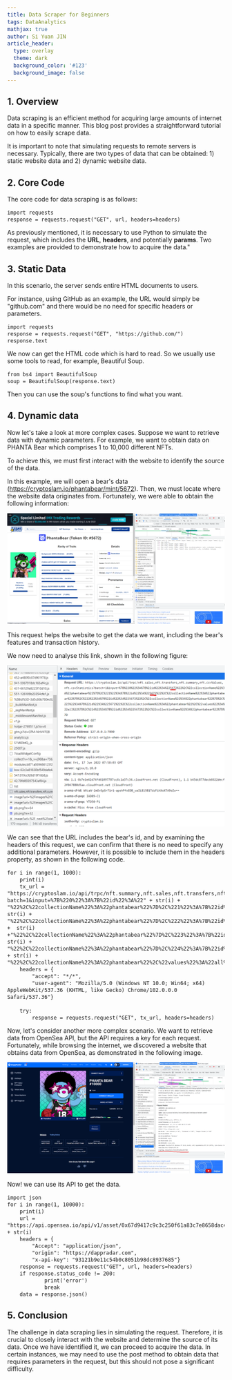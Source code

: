 ```yaml
---
title: Data Scraper for Beginners
tags: DataAnalytics
mathjax: true
author: Si Yuan JIN
article_header:
  type: overlay
  theme: dark
  background_color: '#123'
  background_image: false
---
```


## 1. Overview
Data scraping is an efficient method for acquiring large amounts of internet data in a specific manner. This blog post provides a straightforward tutorial on how to easily scrape data.

It is important to note that simulating requests to remote servers is necessary. Typically, there are two types of data that can be obtained: 1) static website data and 2) dynamic website data.

## 2. Core Code
The core code for data scraping is as follows:
```
import requests
response = requests.request("GET", url, headers=headers)
```
As previously mentioned, it is necessary to use Python to simulate the request, which includes the **URL**, **headers**, and potentially **params**. Two examples are provided to demonstrate how to acquire the data."

## 3.  Static Data
In this scenario, the server sends entire HTML documents to users.

For instance, using GitHub as an example, the URL would simply be "github.com" and there would be no need for specific headers or parameters.
```
import requests
response = requests.request("GET", "https://github.com/")
response.text
```

We now can get the HTML code which is hard to read. So we usually use some tools to read, for example, Beautiful Soup.
```
from bs4 import BeautifulSoup
soup = BeautifulSoup(response.text)
```

Then you can use the soup's functions to find what you want.

## 4. Dynamic data
Now let's take a look at more complex cases. Suppose we want to retrieve data with dynamic parameters. For example, we want to obtain data on PHANTA Bear which comprises 1 to 10,000 different NFTs.

To achieve this, we must first interact with the website to identify the source of the data.

In this example, we will open a bear's data (https://cryptoslam.io/phantabear/mint/5672). Then, we must locate where the website data originates from. Fortunately, we were able to obtain the following information:

![Image](/assets/images/posts/DataScraper/webpage.png "Figure1")



This request helps the website to get the data we want, including the bear's features and transaction history.

We now need to analyse this link, shown in the following figure:

![Image](/assets/images/posts/DataScraper/url.png "Figure2")


We can see that the URL includes the bear's id, and by examining the headers of this request, we can confirm that there is no need to specify any additional parameters. However, it is possible to include them in the headers property, as shown in the following code.

```
for i in range(1, 1000):
    print(i)
    tx_url = "https://cryptoslam.io/api/trpc/nft.summary,nft.sales,nft.transfers,nft.csvStatistics,nft.csvValues?batch=1&input=%7B%220%22%3A%7B%22id%22%3A%22" + str(i) + "%22%2C%22collectionName%22%3A%22phantabear%22%7D%2C%221%22%3A%7B%22id%22%3A%22"+ str(i) + "%22%2C%22collectionName%22%3A%22phantabear%22%7D%2C%222%22%3A%7B%22id%22%3A%22" +  str(i) +"%22%2C%22collectionName%22%3A%22phantabear%22%7D%2C%223%22%3A%7B%22id%22%3A%22"+ str(i) + "%22%2C%22collectionName%22%3A%22phantabear%22%7D%2C%224%22%3A%7B%22id%22%3A%22"  + str(i) + "%22%2C%22collectionName%22%3A%22phantabear%22%2C%22values%22%3A%22all%22%7D%7D"
    headers = {
        "accept": "*/*",
        "user-agent": "Mozilla/5.0 (Windows NT 10.0; Win64; x64) AppleWebKit/537.36 (KHTML, like Gecko) Chrome/102.0.0.0 Safari/537.36"}
    
    try:
        response = requests.request("GET", tx_url, headers=headers)
```

Now, let's consider another more complex scenario. We want to retrieve data from OpenSea API, but the API requires a key for each request. Fortunately, while browsing the internet, we discovered a website that obtains data from OpenSea, as demonstrated in the following image.


![Image](/assets/images/posts/DataScraper/opensea.png "Figure3")

Now! we can use its API to get the data.
```
import json
for i in range(1, 10000):
    print(i)
    url = "https://api.opensea.io/api/v1/asset/0x67d9417c9c3c250f61a83c7e8658dac487b56b09/" + str(i)
    headers = {
        "Accept": "application/json",
        "origin": "https://dappradar.com",
        "x-api-key": "93121b9e11c54b0c8051b98dc8937685"}
    response = requests.request("GET", url, headers=headers)
    if response.status_code != 200:
            print('error')
            break
    data = response.json()
```

## 5. Conclusion
The challenge in data scraping lies in simulating the request. Therefore, it is crucial to closely interact with the website and determine the source of its data. Once we have identified it, we can proceed to acquire the data. In certain instances, we may need to use the post method to obtain data that requires parameters in the request, but this should not pose a significant difficulty.
